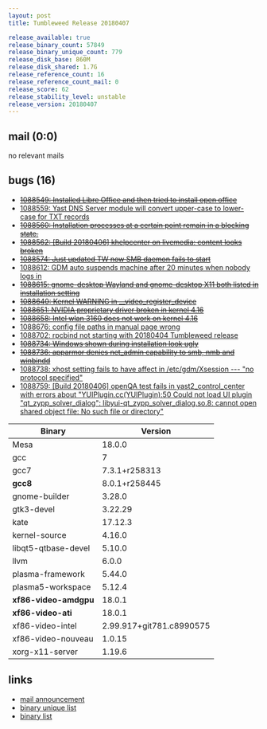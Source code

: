 ```yaml
---
layout: post
title: Tumbleweed Release 20180407

release_available: true
release_binary_count: 57849
release_binary_unique_count: 779
release_disk_base: 860M
release_disk_shared: 1.7G
release_reference_count: 16
release_reference_count_mail: 0
release_score: 62
release_stability_level: unstable
release_version: 20180407
---
```


## mail (0:0)

no relevant mails

## bugs (16)

<!--more-->

- ~~[1088549: Installed Libre Office and then tried to install open office](https://bugzilla.opensuse.org/show_bug.cgi?id=1088549)~~
- [1088559: Yast DNS Server module will convert upper-case to lower-case for TXT records](https://bugzilla.opensuse.org/show_bug.cgi?id=1088559)
- ~~[1088560: Installation processes at a certain point remain in a blocking state.](https://bugzilla.opensuse.org/show_bug.cgi?id=1088560)~~
- ~~[1088562: \[Build 20180406\] khelpcenter on livemedia: content looks broken](https://bugzilla.opensuse.org/show_bug.cgi?id=1088562)~~
- ~~[1088574: Just updated TW now SMB daemon fails to start](https://bugzilla.opensuse.org/show_bug.cgi?id=1088574)~~
- [1088612: GDM auto suspends machine after 20 minutes when nobody logs in](https://bugzilla.opensuse.org/show_bug.cgi?id=1088612)
- ~~[1088615: gnome-desktop Wayland and gnome-desktop X11 both listed in installation setting](https://bugzilla.opensuse.org/show_bug.cgi?id=1088615)~~
- ~~[1088640: Kernel WARNING in __video_register_device](https://bugzilla.opensuse.org/show_bug.cgi?id=1088640)~~
- ~~[1088651: NVIDIA proprietary driver broken in kernel 4.16](https://bugzilla.opensuse.org/show_bug.cgi?id=1088651)~~
- ~~[1088658: Intel wlan 3160 does not work on kernel 4.16](https://bugzilla.opensuse.org/show_bug.cgi?id=1088658)~~
- [1088676: config file paths in manual page wrong](https://bugzilla.opensuse.org/show_bug.cgi?id=1088676)
- [1088702: rpcbind not starting with 20180404 Tumbleweed release](https://bugzilla.opensuse.org/show_bug.cgi?id=1088702)
- ~~[1088734: Windows shown during installation look ugly](https://bugzilla.opensuse.org/show_bug.cgi?id=1088734)~~
- ~~[1088736: apparmor denies net_admin capability to smb, nmb and winbindd](https://bugzilla.opensuse.org/show_bug.cgi?id=1088736)~~
- [1088738: xhost setting fails to have affect in /etc/gdm/Xsession --- "no protocol specified"](https://bugzilla.opensuse.org/show_bug.cgi?id=1088738)
- [1088759: \[Build 20180406\] openQA test fails in yast2_control_center with errors about "YUIPlugin.cc(YUIPlugin):50 Could not load UI plugin "qt_zypp_solver_dialog": libyui-qt_zypp_solver_dialog.so.8: cannot open shared object file: No such file or directory"](https://bugzilla.opensuse.org/show_bug.cgi?id=1088759)

Binary | Version
--- | ---
Mesa | 18.0.0
gcc | 7
gcc7 | 7.3.1+r258313
**gcc8** | 8.0.1+r258445
gnome-builder | 3.28.0
gtk3-devel | 3.22.29
kate | 17.12.3
kernel-source | 4.16.0
libqt5-qtbase-devel | 5.10.0
llvm | 6.0.0
plasma-framework | 5.44.0
plasma5-workspace | 5.12.4
**xf86-video-amdgpu** | 18.0.1
**xf86-video-ati** | 18.0.1
xf86-video-intel | 2.99.917+git781.c8990575
xf86-video-nouveau | 1.0.15
xorg-x11-server | 1.19.6

## links

- [mail announcement](https://lists.opensuse.org/opensuse-factory/2018-04/msg00378.html)
- [binary unique list](http://download.tumbleweed.boombatower.com/20180407/rpm.unique.list)
- [binary list](http://download.tumbleweed.boombatower.com/20180407/rpm.list)
